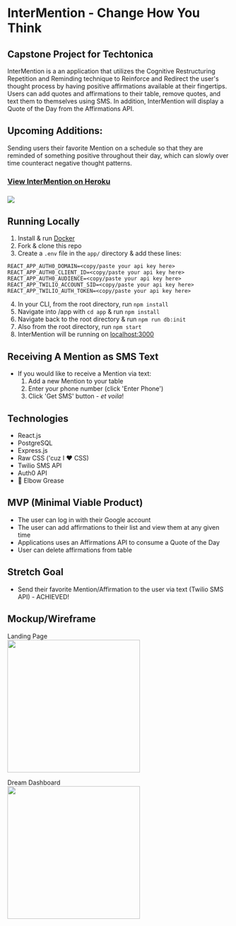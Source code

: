# InterMention - Change How You Think

## Capstone Project for Techtonica

InterMention is a an application that utilizes the Cognitive Restructuring Repetition and Reminding technique to Reinforce and Redirect the user's thought process by having positive affirmations available at their fingertips. Users can add quotes and affirmations to their table, remove quotes, and text them to themselves using SMS. In addition, InterMention will display a Quote of the Day from the Affirmations API.

## Upcoming Additions:

Sending users their favorite Mention on a schedule so that they are reminded of something positive throughout their day, which can slowly over time counteract negative thought patterns.

<h3><a href='https://intermentionz.herokuapp.com/'  target='_blank'>View InterMention on Heroku</a><h3>

<img src="./serene.png">

## Running Locally

1. Install & run <a href='https://www.docker.com/'>Docker</a>
2. Fork & clone this repo
3. Create a `.env` file in the `app/` directory & add these lines:

```
REACT_APP_AUTH0_DOMAIN=<copy/paste your api key here>
REACT_APP_AUTH0_CLIENT_ID=<copy/paste your api key here>
REACT_APP_AUTH0_AUDIENCE=<copy/paste your api key here>
REACT_APP_TWILIO_ACCOUNT_SID=<copy/paste your api key here>
REACT_APP_TWILIO_AUTH_TOKEN=<copy/paste your api key here>
```

4. In your CLI, from the root directory, run `npm install`
5. Navigate into /app with `cd app` & run `npm install`
6. Navigate back to the root directory & run `npm run db:init`
7. Also from the root directory, run `npm start`
8. InterMention will be running on <a href='https://www.localhost:3000'>localhost:3000</a>

## Receiving A Mention as SMS Text

- If you would like to receive a Mention via text:
  1. Add a new Mention to your table
  2. Enter your phone number (click 'Enter Phone')
  3. Click 'Get SMS' button - _et voila_!

## Technologies

- React.js
- PostgreSQL
- Express.js
- Raw CSS ('cuz I :heart: CSS)
- Twilio SMS API
- Auth0 API
- :muscle: Elbow Grease

## MVP (Minimal Viable Product)

- The user can log in with their Google account
- The user can add affirmations to their list and view them at any given time
- Applications uses an Affirmations API to consume a Quote of the Day
- User can delete affirmations from table

## Stretch Goal

- Send their favorite Mention/Affirmation to the user via text (Twilio SMS API) - ACHIEVED!

## Mockup/Wireframe

Landing Page
<br>
<img src="https://raw.githubusercontent.com/ZelmaSedano/intermentionz/main/landing.png" width="300px">

Dream Dashboard
<br>
<img src="https://raw.githubusercontent.com/ZelmaSedano/intermentionz/main/dashboard.png" width="300px">
